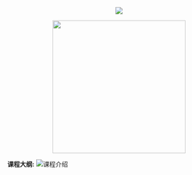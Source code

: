 

<p align="center">
  <a href="https://study.163.com/course/introduction/1208894818.htm?share=2&shareId=480000001847407
">
    <img src="res/ad_banner.png">
  </a>
</p> 



<p align="center">
  <img width="300"  src="res/cover.png">
</p> 

 
**课程大纲:**
![课程介绍](res/outline.png)






